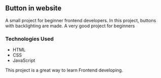 ## Button in website

A small project for beginner frontend developers. In this project, buttons with backlighting are made. A very good project for beginners


### Technologies Used
- HTML
- CSS
- JavaScript


This project is a great way to learn Frontend developing.
